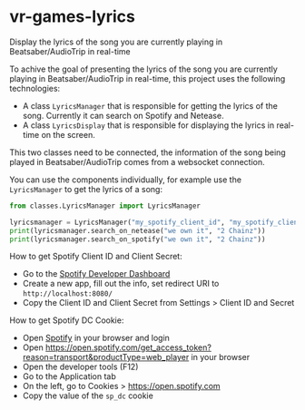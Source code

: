 # vr-games-lyrics
Display the lyrics of the song you are currently playing in Beatsaber/AudioTrip in real-time

To achive the goal of presenting the lyrics of the song you are currently playing in Beatsaber/AudioTrip in real-time, this project uses the following technologies:
- A class `LyricsManager` that is responsible for getting the lyrics of the song. Currently it can search on Spotify and Netease.
- A class `LyricsDisplay` that is responsible for displaying the lyrics in real-time on the screen.

This two classes need to be connected, the information of the song being played in Beatsaber/AudioTrip comes from a websocket connection.

You can use the components individually, for example use the `LyricsManager` to get the lyrics of a song:
```python
from classes.LyricsManager import LyricsManager

lyricsmanager = LyricsManager("my_spotify_client_id", "my_spotify_client_secret", "my_spotify_dc_cookie")
print(lyricsmanager.search_on_netease("we own it", "2 Chainz"))
print(lyricsmanager.search_on_spotify("we own it", "2 Chainz"))
```

How to get Spotify Client ID and Client Secret:
- Go to the [Spotify Developer Dashboard](https://developer.spotify.com/dashboard/)
- Create a new app, fill out the info, set redirect URI to `http://localhost:8080/`
- Copy the Client ID and Client Secret from Settings > Client ID and Secret

How to get Spotify DC Cookie:
- Open [Spotify](https://www.spotify.com/) in your browser and login
- Open https://open.spotify.com/get_access_token?reason=transport&productType=web_player in your browser
- Open the developer tools (F12)
- Go to the Application tab
- On the left, go to Cookies > https://open.spotify.com
- Copy the value of the `sp_dc` cookie